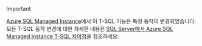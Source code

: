 > [!IMPORTANT]  
> [Azure SQL Managed Instance](/azure/sql-database/sql-database-managed-instance)에서 이 T-SQL 기능은 특정 동작이 변경되었습니다. 모든 T-SQL 동작 변경에 대한 자세한 내용은 [SQL Server에서 Azure SQL Managed Instance T-SQL 차이점](/azure/sql-database/sql-database-managed-instance-transact-sql-information)을 참조하세요.
